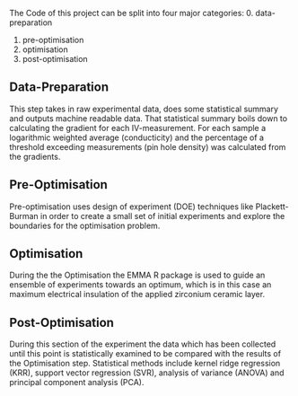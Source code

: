 The Code of this project can be split into four major categories: 
0. data-preparation
1. pre-optimisation 
2. optimisation 
3. post-optimisation 

Data-Preparation
-----------------
This step takes in raw experimental data, does some statistical summary and outputs machine readable data. That statistical summary boils down to calculating the gradient for each IV-measurement. For each sample a logarithmic weighted average (conducticity) and the percentage of a threshold exceeding measurements (pin hole density) was calculated from the gradients. 

Pre-Optimisation 
-----------------
Pre-optimisation uses design of experiment (DOE) techniques like Plackett-Burman in order to create a small set of initial experiments and explore the boundaries for the optimisation problem. 

Optimisation
-------------
During the the Optimisation the EMMA R package is used to guide an ensemble of experiments towards an optimum, which is in this case an maximum electrical insulation of the applied zirconium ceramic layer. 

Post-Optimisation
------------------
During this section of the experiment the data which has been collected until this point is statistically examined to be compared with the results of the Optimisation step.
Statistical methods include kernel ridge regression (KRR), support vector regression (SVR), analysis of variance (ANOVA) and principal component analysis (PCA).
